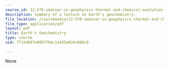 ```yaml
---
course_id: 12-570-seminar-in-geophysics-thermal-and-chemical-evolution-of-the-earth-spring-2005
description: Summary of a lecture on Earth's geochemistry.
file_location: /coursemedia/12-570-seminar-in-geophysics-thermal-and-chemical-evolution-of-the-earth-spring-2005/7f15d607e08977bbc1a435e824c806c9_notes_150205.pdf
file_type: application/pdf
layout: pdf
title: Earth's Geochemistry
type: course
uid: 7f15d607e08977bbc1a435e824c806c9

---
```

None